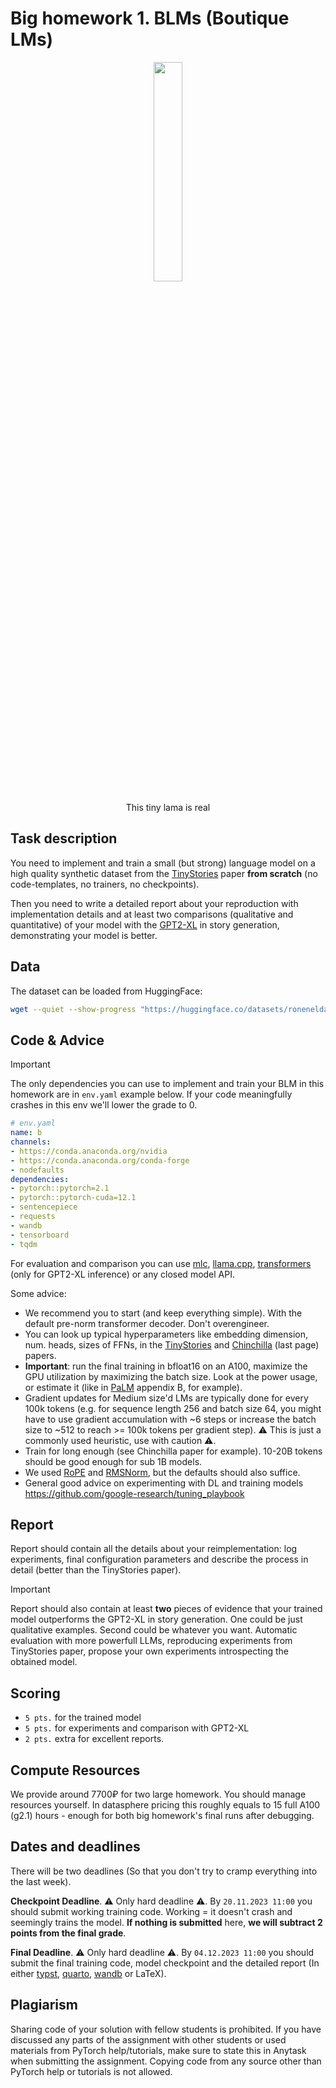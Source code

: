 # Big homework 1. BLMs (Boutique LMs)

<p align="center"> <img src="./tiny-llama.jpg" style="width: 30%;"> </p>
<p align="center">This tiny lama is real</p>

## Task description

You need to implement and train a small (but strong) language model on
a high quality synthetic dataset from the
[TinyStories](https://arxiv.org/abs/2305.07759) paper **from scratch**
(no code-templates, no trainers, no checkpoints).

Then you need to write a detailed report about your reproduction with
implementation details and at least two comparisons (qualitative and
quantitative) of your model with the
[GPT2-XL](https://huggingface.co/gpt2-xl) in story generation,
demonstrating your model is better.

## Data

The dataset can be loaded from HuggingFace:

```bash
wget --quiet --show-progress "https://huggingface.co/datasets/roneneldan/TinyStories/resolve/main/TinyStories_all_data.tar.gz"
```

## Code & Advice

> [!IMPORTANT]
> The only dependencies you can use to implement and
> train your BLM in this homework are in `env.yaml` example below. If
> your code meaningfully crashes in this env we'll lower the grade
> to 0.

```yaml
# env.yaml
name: b
channels:
- https://conda.anaconda.org/nvidia
- https://conda.anaconda.org/conda-forge
- nodefaults
dependencies:
- pytorch::pytorch=2.1
- pytorch::pytorch-cuda=12.1
- sentencepiece
- requests
- wandb
- tensorboard
- tqdm
```

For evaluation and comparison you can use [mlc](https://llm.mlc.ai/),
[llama.cpp](https://github.com/ggerganov/llama.cpp),
[transformers](https://huggingface.co/docs/transformers/index) (only
for GPT2-XL inference) or any closed model API.

Some advice:
- We recommend you to start (and keep everything simple). With the
default pre-norm transformer decoder. Don't overengineer.
- You can look up typical hyperparameters like embedding dimension,
  num. heads, sizes of FFNs, in the
  [TinyStories](https://arxiv.org/abs/2305.07759) and
  [Chinchilla](https://arxiv.org/abs/2203.15556) (last page) papers.
- **Important**: run the final training in bfloat16 on an A100,
  maximize the GPU utilization by maximizing the batch size. Look at
  the power usage, or estimate it (like in
  [PaLM](https://arxiv.org/pdf/2204.02311.pdf#appendix.B) appendix B,
  for example).
- Gradient updates for Medium size'd LMs are typically done for every
  100k tokens (e.g. for sequence length 256 and batch size 64, you
  might have to use gradient accumulation with ~6 steps or increase
  the batch size to ~512 to reach >= 100k tokens per gradient step). ⚠️
  This is just a commonly used heuristic, use with caution ⚠️.
- Train for long enough (see Chinchilla paper for example). 10-20B
  tokens should be good enough for sub 1B models.
- We used [RoPE](https://blog.eleuther.ai/rotary-embeddings/) and
  [RMSNorm](https://arxiv.org/abs/1910.07467v1), but the defaults should
  also suffice.
- General good advice on experimenting with DL and training models https://github.com/google-research/tuning_playbook


## Report

Report should contain all the details about your reimplementation: log
experiments, final configuration parameters and describe the process
in detail (better than the TinyStories paper).

> [!IMPORTANT]
> Report should also contain at least **two** pieces of
> evidence that your trained model outperforms the GPT2-XL in story
> generation. One could be just qualitative examples. Second could be
> whatever you want. Automatic evaluation with more powerfull LLMs, 
> reproducing experiments from TinyStories paper, propose your own experiments 
> introspecting the obtained model.


## Scoring

- `5 pts.` for the trained model
- `5 pts.` for experiments and comparison with GPT2-XL
- `2 pts.` extra for excellent reports.

## Compute Resources

We provide around 7700₽ for two large homework. You should manage
resources yourself. In datasphere pricing this roughly equals to 15
full A100 (g2.1) hours - enough for both big homework's final runs
after debugging.


## Dates and deadlines

There will be two deadlines (So that you don't try to cramp everything into the last week). 

**Checkpoint Deadline**. ⚠️ Only hard deadline ⚠️. By `20.11.2023 11:00` you
should submit working training code. Working = it doesn't crash and
seemingly trains the model. **If nothing is submitted** here, **we will subtract 2 points from the final grade**.

**Final Deadline**. ⚠️ Only hard deadline ⚠️. By `04.12.2023 11:00` you should
submit the final training code, model checkpoint and the detailed
report (In either [typst](https://typst.app), [quarto](https://quarto.org), [wandb](https://wandb.ai/site/reports) or LaTeX).

## Plagiarism

Sharing code of your solution with fellow students is prohibited. If
you have discussed any parts of the assignment with other students or
used materials from PyTorch help/tutorials, make sure to state this in
Anytask when submitting the assignment. Copying code from any source
other than PyTorch help or tutorials is not allowed.
